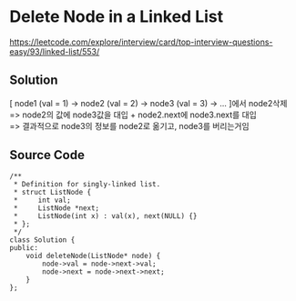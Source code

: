 # Delete Node in a Linked List
https://leetcode.com/explore/interview/card/top-interview-questions-easy/93/linked-list/553/

## Solution
[ node1 (val = 1) -> node2 (val = 2) -> node3 (val = 3) -> ... ]에서 node2삭제  
=> node2의 값에 node3값을 대입 + node2.next에 node3.next를 대입  
=> 결과적으로 node3의 정보를 node2로 옮기고, node3를 버리는거임  

## Source Code
~~~
/**
 * Definition for singly-linked list.
 * struct ListNode {
 *     int val;
 *     ListNode *next;
 *     ListNode(int x) : val(x), next(NULL) {}
 * };
 */
class Solution {
public:
    void deleteNode(ListNode* node) {
        node->val = node->next->val;
        node->next = node->next->next;
    }
};
~~~
